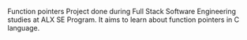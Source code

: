 Function pointers
Project done during Full Stack Software Engineering studies at ALX SE Program. It aims to learn about function pointers in C language.
